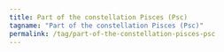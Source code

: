 ```yaml
---
title: Part of the constellation Pisces (Psc)
tagname: "Part of the constellation Pisces (Psc)"
permalink: /tag/part-of-the-constellation-pisces-psc
---
```

